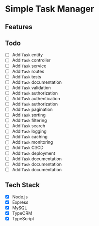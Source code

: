 # Simple Task Manager

## Features

## Todo
- [ ] Add `Task` entity
- [ ] Add `Task` controller
- [ ] Add `Task` service
- [ ] Add `Task` routes
- [ ] Add `Task` tests
- [ ] Add `Task` documentation
- [ ] Add `Task` validation
- [ ] Add `Task` authorization
- [ ] Add `Task` authentication
- [ ] Add `Task` authorization
- [ ] Add `Task` pagination
- [ ] Add `Task` sorting
- [ ] Add `Task` filtering
- [ ] Add `Task` search
- [ ] Add `Task` logging
- [ ] Add `Task` caching
- [ ] Add `Task` monitoring
- [ ] Add `Task` CI/CD
- [ ] Add `Task` deployment
- [ ] Add `Task` documentation
- [ ] Add `Task` documentation
- [ ] Add `Task` documentation

## Tech Stack
- [x] Node.js
- [x] Express
- [x] MySQL
- [x] TypeORM
- [x] TypeScript
